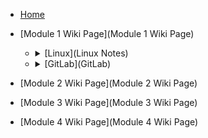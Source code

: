 - [Home](Home)

- [Module 1 Wiki Page](Module 1 Wiki Page)
  - <details><summary>[Linux](Linux Notes)</summary>
  - <details><summary>[GitLab](GitLab)</summary>


- [Module 2 Wiki Page](Module 2 Wiki Page)

- [Module 3 Wiki Page](Module 3 Wiki Page)

- [Module 4 Wiki Page](Module 4 Wiki Page)